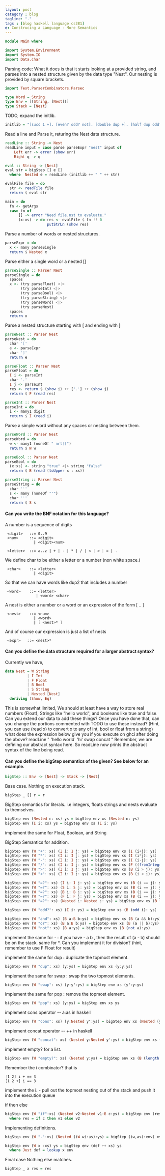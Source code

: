 ```yaml
---
layout: post
category : blog
tagline: "."
tags : [blog haskell language cs381]
e: Construcing a Language - More Semantics
---
```


~~~ haskell
module Main where

import System.Environment 
import System.IO 
import Data.Char
~~~

Parsing code: What it does is that it starts looking at a provided string, and
parses into a nested structure given by the data type "Nest". Our nesting is
provided by square brackets.

~~~ haskell
import Text.ParserCombinators.Parsec

type Word = String
type Env = [(String, [Nest])]
type Stack = [Nest]
~~~

TODO, expand the initlib.

~~~ haskell
initlib = "[succ 1 +]. [even? odd? not]. [double dup +]. [half dup odd? [succ 2 /] [2 /] if]."
~~~

Read a line and Parse it, returing the Nest data structure.

~~~ haskell
readLine :: String -> Nest
readLine input = case parse parseExpr "nest" input of
    Left err -> error (show err)
    Right q -> q

eval :: String -> [Nest]
eval str = bigStep [] e []
  where  Nested e = readLine (initlib ++ " " ++ str)

evalFile file = do
  str <- readFile file
  return $ eval str

main = do
  fn <- getArgs
  case fn of
      [] -> error "Need file.nst to evaluate."
      (x:xs) -> do res <- evalFile $ fn !! 0
                   putStrLn (show res)
~~~

Parse a number of words or nested structures.

~~~ haskell
parseExpr = do
  x <- many parseSingle
  return $ Nested x
~~~

Parse either a single word or a nested []

~~~ haskell
parseSingle :: Parser Nest
parseSingle = do
  spaces
  x <- (try parseFloat) <|>
       (try parseInt) <|>
       (try parseBool) <|>
       (try parseString) <|>
       (try parseWord) <|>
       (try parseNest)
  spaces
  return x
~~~

Parse a nested structure starting with [ and ending with ]

~~~ haskell
parseNest :: Parser Nest
parseNest = do
  char '['
  e <- parseExpr
  char ']'
  return e

parseFloat :: Parser Nest
parseFloat = do
  I i <- parseInt
  char '.'
  I j <- parseInt
  res <- return $ (show i) ++ ['.'] ++ (show j)
  return $ F (read res)

parseInt :: Parser Nest
parseInt = do
  i <- many1 digit
  return $ I (read i)
~~~

Parse a simple word without any spaces or nesting between them.

~~~ haskell
parseWord :: Parser Nest
parseWord = do
  w <- many1 (noneOf " nrt[]")
  return $ W w

parseBool :: Parser Nest
parseBool = do
  (x:xs) <- string "true" <|> string "false"
  return $ B (read (toUpper x : xs))

parseString :: Parser Nest
parseString = do
  char '''
  s <- many (noneOf "'")
  char '''
  return $ S s
~~~



#### Can you write the BNF notation for this language?

A number is a sequence of digits

~~~
 <digit>   ::= 0..9
 <num>     ::= <digit>
             | <digit><num>

 <letter>  ::= a..z | + | - | * | / | < | > | = | .
~~~

We define char to be either a letter or a number (non white space.)

~~~
 <char>    ::= <letter>
             | <digit>
~~~

So that we can have words like dup2 that includes a number

~~~
 <word>    ::= <letter>
              | <word> <char>
~~~

A nest is either a number or a word or an expression of the form [ .. ]

~~~
 <nest>    ::= <num>
             | <word>
             | [ <nest>* ]
~~~

And of course our expression is just a list of nests

~~~
 <expr>   ::= <nest>*
~~~

#### Can you define the data structure required for a larger abstract syntax?

Currently we have,

~~~ haskell
data Nest = W String
          | I Int
          | F Float
          | B Bool
          | S String
          | Nested [Nest]
  deriving (Show, Eq)
~~~

This is somewhat limited, We should at least have a way to store real numbers (Float),
Strings like "hello world", and booleans like true and false. Can you extend our data
to add these things? Once you have done that, can you change the portions commented with
TODO to use these instead? (Hint, you can use (read x) to convert x to any of int, bool
or float from a string)
what does the expression below give you if you execute on ghci after doing the above?
readLine  " 'hello world' 'hi' swap concat "
Remember, we are defining our abstract syntax here. So readLine now prints the abstract
syntax of the line being read.

####  Can you define the bigStep semantics of the given? See below for an example.

~~~ haskell
bigStep :: Env -> [Nest] -> Stack -> [Nest]
~~~

Base case. Nothing on execution stack.

~~~ haskell
bigStep _ [] r = r
~~~

BigStep semantics for literals. i.e integers, floats strings and nests evaluate to themselves.

~~~ haskell
bigStep env (Nested n: xs) ys = bigStep env xs (Nested n: ys)
bigStep env (I i: xs) ys = bigStep env xs (I i: ys)
~~~

implement the same for Float, Boolean, and String

BigStep Semantics for addition.

~~~ haskell
bigStep env (W "+": xs) (I i: I j: ys) = bigStep env xs (I (i+j): ys)
bigStep env (W "*": xs) (I i: I j: ys) = bigStep env xs (I (i*j): ys)
bigStep env (W "-": xs) (I i: I j: ys) = bigStep env xs (I (i-j): ys)
bigStep env (W "/": xs) (I i: I j: ys) = bigStep env xs (F ((fromIntegral i)/(fromIntegral j)): ys)
bigStep env (W ">": xs) (I i: I j: ys) = bigStep env xs (B (i > j): ys)
bigStep env (W "<": xs) (I i: I j: ys) = bigStep env xs (B (i < j): ys)

bigStep env (W "=?": xs) (I i: I j: ys) = bigStep env xs (B (i == j): ys)
bigStep env (W "=?": xs) (S i: S j: ys) = bigStep env xs (B (i == j): ys)
bigStep env (W "=?": xs) (B i: B j: ys) = bigStep env xs (B (i == j): ys)
bigStep env (W "=?": xs) (F i: F j: ys) = bigStep env xs (B (i == j): ys)
bigStep env (W "=?": xs) (Nested i: Nested j: ys) = bigStep env xs (B (i == j): ys)

bigStep env (W "odd?": xs) (I i: ys) = bigStep env xs (B (odd i): ys)

bigStep env (W "and": xs) (B a:B b:ys) = bigStep env xs (B (a && b):ys)
bigStep env (W "or": xs) (B a:B b:ys) = bigStep env xs (B (a || b):ys)
bigStep env (W "not": xs) (B a:ys) = bigStep env xs (B (not a):ys)
~~~

implement the same for - : if you have - a b , then the result of (a - b) should be on the stack.
      same for *. Can you implement it for division? (hint, remember to use F Float for result)

implement the same for dup  : duplicate the topmost element.

~~~ haskell
bigStep env (W "dup": xs) (y:ys) = bigStep env xs (y:y:ys)
~~~

implement the same for swap : swap the two topmost elements.

~~~ haskell
bigStep env (W "swap": xs) (y:y':ys) = bigStep env xs (y':y:ys)
~~~


implement the same for pop : remove the topmost element.

~~~ haskell
bigStep env (W "pop": xs) (y:ys) = bigStep env xs ys
~~~

implement cons operator -- a:as in haskell

~~~ haskell
bigStep env (W "cons": xs) (y:Nested y':ys) = bigStep env xs (Nested (y:y'):ys)
~~~

implement concat operator -- ++ in haskell

~~~ haskell
bigStep env (W "concat": xs) (Nested y:Nested y':ys) = bigStep env xs (Nested (y ++ y'):ys)
~~~

implement empty? for a list.

~~~ haskell
bigStep env (W "empty?": xs) (Nested y:ys) = bigStep env xs (B (length y == 0):ys)
~~~

Remember the i combinator? that is 

~~~
[1 2] i + == 3
[1 2 +] i == 3
~~~

implement the i. - pull out the topmost nesting out of the stack and push it into the execution queue

if then else

~~~ haskell
bigStep env (W "if":xs) (Nested v2:Nested v1:B c:ys) = bigStep env (res ++ xs) ys
  where res = if c then v1 else v2
~~~

Implementing definitions.

~~~ haskell
bigStep env (W ".":xs) (Nested ((W w):as):ys) = bigStep ((w,as):env) xs ys

bigStep env (W x :xs) ys = bigStep env (def ++ xs) ys
  where Just def = lookup x env
~~~

Final case Nothing else matches.

~~~ haskell
bigStep _ x res = res
~~~

